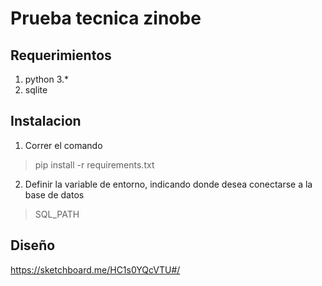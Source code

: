 # Prueba tecnica zinobe

## Requerimientos
1. python 3.*
2. sqlite

## Instalacion
1. Correr el comando 
>pip install -r requirements.txt
2. Definir la variable de entorno, indicando donde desea conectarse a la base de datos
>SQL_PATH

## Diseño 
https://sketchboard.me/HC1s0YQcVTU#/
